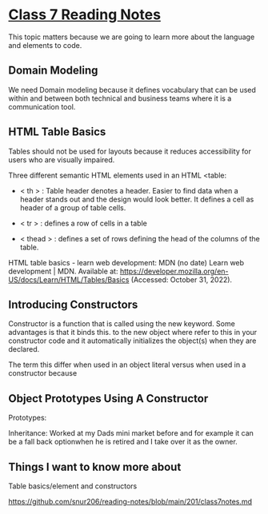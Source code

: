 # [Class 7 Reading Notes](https://github.com/snur206/reading-notes/blob/main/201/class7notes.md)

This topic matters because we are going to learn more about  the language and elements to code.

## Domain Modeling

We need Domain modeling because it defines vocabulary that can be used within and between both technical and business teams where it is a communication tool.


## HTML Table Basics

Tables should not be used for layouts because it reduces accessibility for users who are visually impaired.

Three different semantic HTML elements used in an HTML <table:
  
  - < th > : Table header denotes a header. Easier to find data when a header stands out and the design would look better. It defines a cell as header of a group of table cells.
  
  - < tr > : defines a row of cells in a table
  
  - < thead > : defines a set of rows defining the head of the columns of the table.
  
HTML table basics - learn web development: MDN (no date) Learn web development | MDN. Available at: https://developer.mozilla.org/en-US/docs/Learn/HTML/Tables/Basics (Accessed: October 31, 2022). 

## Introducing Constructors

Constructor is a function that is called using the new keyword. Some advantages is that it binds this. to the new object where refer to this in your constructor code and it automatically initializes the object(s) when they are declared.

The term this differ when used in an object literal versus when used in a constructor because 

## Object Prototypes Using A Constructor

Prototypes:

Inheritance: Worked at my Dads mini market before and for example it can be a fall back optionwhen he is retired and I take over it as the owner.

## Things I want to know more about

Table basics/element and constructors

https://github.com/snur206/reading-notes/blob/main/201/class7notes.md 
